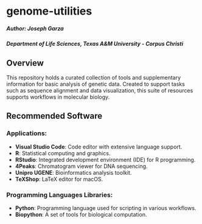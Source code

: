 # genome-utilities

##### Author: Joseph Garza
##### Department of Life Sciences, Texas A&M University - Corpus Christi 

## Overview

This repository holds a curated collection of tools and supplementary information for basic analysis of genetic data. Created to support tasks such as sequence alignment and data visualization, this suite of resources supports workflows in molecular biology.

## Recommended Software

### Applications:
- **Visual Studio Code**: Code editor with extensive language support.  
- **R**: Statistical computing and graphics.  
- **RStudio**: Integrated development environment (IDE) for R programming.  
- **4Peaks**: Chromatogram viewer for DNA sequencing.  
- **Unipro UGENE**: Bioinformatics analysis toolkit.  
- **TeXShop**: LaTeX editor for macOS.  

### Programming Languages Libraries:
- **Python**: Programming language used for scripting in various workflows.  
- **Biopython**: A set of tools for biological computation.  

